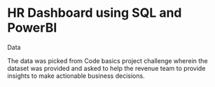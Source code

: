 # HR Dashboard using SQL and PowerBI 

Data

The data was picked from Code basics project challenge wherein the dataset was provided and asked to help the revenue team to provide insights to make actionable business decisions.
